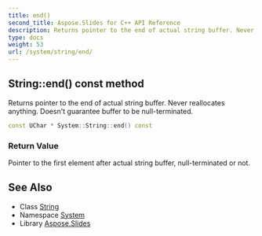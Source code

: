 ```yaml
---
title: end()
second_title: Aspose.Slides for C++ API Reference
description: Returns pointer to the end of actual string buffer. Never reallocates anything. Doesn't guarantee buffer to be null-terminated.
type: docs
weight: 53
url: /system/string/end/
---
```

## String::end() const method


Returns pointer to the end of actual string buffer. Never reallocates anything. Doesn't guarantee buffer to be null-terminated.

```cpp
const UChar * System::String::end() const
```


### Return Value

Pointer to the first element after actual string buffer, null-terminated or not.

## See Also

* Class [String](../)
* Namespace [System](../../)
* Library [Aspose.Slides](../../../)